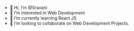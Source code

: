 - 👋 Hi, I’m @Sravani
- 👀 I’m interested in Web Development
- 🌱 I’m currently learning React JS
- 💞️ I’m looking to collaborate on Web Development Projects.

<!---
sravani1297/sravani1297 is a ✨ special ✨ repository because its `README.md` (this file) appears on your GitHub profile.
You can click the Preview link to take a look at your changes.
--->
